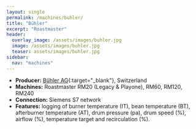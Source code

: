 ```yaml
---
layout: single
permalink: /machines/buhler/
title: "Bühler"
excerpt: "Roastmaster"
header:
  overlay_image: /assets/images/buhler.jpg
  image: /assets/images/buhler.jpg
  teaser: assets/images/buhler.jpg
sidebar:
  nav: "machines"
---
```

* __Producer:__ [Bühler AG](http://www.buhlergroup.com/){:target="_blank"}, Switzerland
* __Machines:__ Roastmaster RM20 (Legacy & Playone), RM60, RM120, RM240
* __Connection:__ Siemens S7 network
* __Features:__ logging of burner temperature (IT), bean temperature (BT), afterburner temperature (AT), drum pressure (pa), drum speed (%), airflow (%), temperature target and recirculation (%).